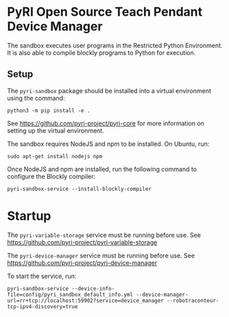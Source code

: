 # PyRI Open Source Teach Pendant Device Manager

The sandbox executes user programs in the Restricted Python Environment. It is also able to compile blockly programs to Python for execution.

## Setup

The `pyri-sandbox` package should be installed into a virtual environment using the command:

```
python3 -m pip install -e .
```

See https://github.com/pyri-project/pyri-core for more information on setting up the virtual environment.

The sandbox requires NodeJS and npm to be installed. On Ubuntu, run:

```
sudo apt-get install nodejs npm
```

Once NodeJS and npm are installed, run the following command to configure the Blockly compiler:

```
pyri-sandbox-service --install-blockly-compiler
```

# Startup

The `pyri-variable-storage` service must be running before use. See https://github.com/pyri-project/pyri-variable-storage

The `pyri-device-manager` service must be running before use. See https://github.com/pyri-project/pyri-device-manager

To start the service, run:

```
pyri-sandbox-service --device-info-file=config/pyri_sandbox_default_info.yml --device-manager-url=rr+tcp://localhost:59902?service=device_manager --robotraconteur-tcp-ipv4-discovery=true
```
